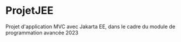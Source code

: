 # ProjetJEE
Projet d'application MVC avec Jakarta EE, dans le cadre du module de programmation avancée 2023
